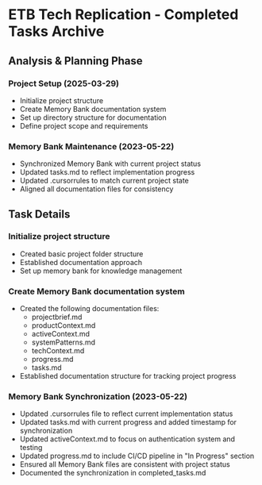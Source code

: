# ETB Tech Replication - Completed Tasks Archive

## Analysis & Planning Phase

### Project Setup (2025-03-29)
- Initialize project structure
- Create Memory Bank documentation system
- Set up directory structure for documentation
- Define project scope and requirements

### Memory Bank Maintenance (2023-05-22)
- Synchronized Memory Bank with current project status
- Updated tasks.md to reflect implementation progress
- Updated .cursorrules to match current project state
- Aligned all documentation files for consistency

## Task Details

### Initialize project structure
- Created basic project folder structure
- Established documentation approach
- Set up memory bank for knowledge management

### Create Memory Bank documentation system
- Created the following documentation files:
  - projectbrief.md
  - productContext.md
  - activeContext.md
  - systemPatterns.md
  - techContext.md
  - progress.md
  - tasks.md
- Established documentation structure for tracking project progress

### Memory Bank Synchronization (2023-05-22)
- Updated .cursorrules file to reflect current implementation status
- Updated tasks.md with current progress and added timestamp for synchronization
- Updated activeContext.md to focus on authentication system and testing
- Updated progress.md to include CI/CD pipeline in "In Progress" section
- Ensured all Memory Bank files are consistent with project status
- Documented the synchronization in completed_tasks.md 